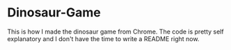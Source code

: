 # Dinosaur-Game
This is how I made the dinosaur game from Chrome. 
The code is pretty self explanatory and I don't have the time to write a README right now.
